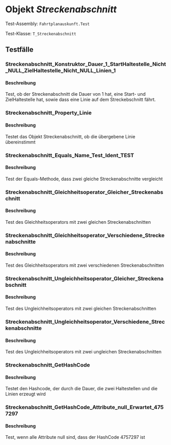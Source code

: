 # Objekt *Streckenabschnitt*

Test-Assembly: `Fahrtplanauskunft.Test`

Test-Klasse: `T_Streckenabschnitt`

## Testfälle

### Streckenabschnitt_Konstruktor_Dauer_1_StartHaltestelle_Nicht_NULL_ZielHaltestelle_Nicht_NULL_Linien_1

#### Beschreibung

Test, ob der Streckenabschnitt die Dauer von 1 hat, eine Start- und ZielHaltestelle hat, sowie dass eine Linie auf dem Streckebschnitt fährt.

### Streckenabschnitt_Property_Linie

#### Beschreibung

Testet das Objekt Streckenabschnitt, ob die übergebene Linie übereinstimmt

### Streckenabschnitt_Equals_Name_Test_Ident_TEST

#### Beschreibung

Test der Equals-Methode, dass zwei gleiche Streckenabschnitte vergleicht

### Streckenabschnitt_Gleichheitsoperator_Gleicher_Streckenabschnitt

#### Beschreibung

Test des Gleichheitsoperators mit zwei gleichen Streckenabschnitten

### Streckenabschnitt_Gleichheitsoperator_Verschiedene_Streckenabschnitte

#### Beschreibung

Test des Gleichheitsoperators mit zwei verschiedenen Streckenabschnitten

### Streckenabschnitt_Ungleichheitsoperator_Gleicher_Streckenabschnitt

#### Beschreibung

Test des Ungleichheitsoperators mit zwei gleichen Streckenabschnitten

### Streckenabschnitt_Ungleichheitsoperator_Verschiedene_Streckenabschnitte

#### Beschreibung

Test des Ungleichheitsoperators mit zwei ungleichen Streckenabschnitten

### Streckenabschnitt_GetHashCode

#### Beschreibung

Testet den Hashcode, der durch die Dauer, die zwei Haltestellen und die Linien erzeugt wird

### Streckenabschnitt_GetHashCode_Attribute_null_Erwartet_4757297

#### Beschreibung

Test, wenn alle Attribute null sind, dass der HashCode 4757297 ist